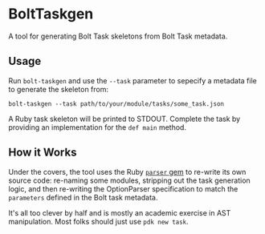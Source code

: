 # BoltTaskgen

A tool for generating Bolt Task skeletons from Bolt Task metadata.


## Usage

Run `bolt-taskgen` and use the `--task` parameter to sepecify a metadata
file to generate the skeleton from:

```
bolt-taskgen --task path/to/your/module/tasks/some_task.json
```

A Ruby task skeleton will be printed to STDOUT. Complete the task by providing
an implementation for the `def main` method.


## How it Works

Under the covers, the tool uses the Ruby [`parser` gem][parser] to re-write
its own source code: re-naming some modules, stripping out the task generation
logic, and then re-writing the OptionParser specification to match the
`parameters` defined in the Bolt task metadata.

It's all too clever by half and is mostly an academic exercise in AST
manipulation. Most folks should just use `pdk new task`.

[parser]: https://rubygems.org/gems/parser
